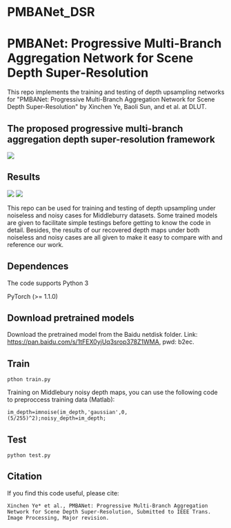 # PMBANet_DSR
# PMBANet: Progressive Multi-Branch Aggregation Network for Scene Depth Super-Resolution

This repo implements the training and testing of depth upsampling networks for "PMBANet: Progressive Multi-Branch Aggregation Network for Scene Depth Super-Resolution" by Xinchen Ye, Baoli Sun, and et al. at DLUT.

## The proposed progressive multi-branch aggregation depth super-resolution framework
![](https://github.com/Sunbaoli/PMBANet_DSR/blob/master/mainnet.png)

## Results
![](https://github.com/Sunbaoli/PMBANet_DSR/blob/master/result1.png)
![](https://github.com/Sunbaoli/PMBANet_DSR/blob/master/result2.png)


This repo can be used for training and testing of depth upsampling under noiseless and noisy cases for Middleburry  datasets. Some trained models are given to facilitate simple testings before getting to know the code in detail. Besides,  the results of our recovered depth maps under both noiseless and noisy cases are all given to make it  easy to compare with and reference our work.

## Dependences

The code supports Python 3

PyTorch (>= 1.1.0)

## Download pretrained models

Download the pretrained model from the Baidu netdisk folder. Link: https://pan.baidu.com/s/1tFEX0yjUq3srop378Z1WMA, pwd: b2ec.
## Train
` pthon train.py `

Training on Middlebury noisy depth maps, you can use the following code to preproccess training data (Matlab):

` im_depth=imnoise(im_depth,'gaussian',0,(5/255)^2);noisy_depth=im_depth; `

## Test
` python test.py `

## Citation 
If you find this code useful, please cite:

` Xinchen Ye* et al., PMBANet: Progressive Multi-Branch Aggregation Network for Scene Depth Super-Resolution, Submitted to IEEE Trans. Image Processing, Major revision. `


